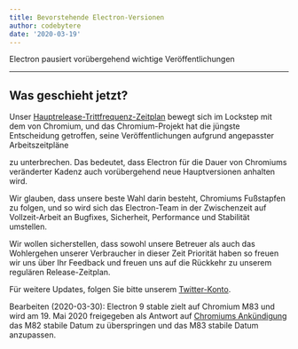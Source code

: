```yaml
---
title: Bevorstehende Electron-Versionen
author: codebytere
date: '2020-03-19'
---
```


Electron pausiert vorübergehend wichtige Veröffentlichungen

---

## Was geschieht jetzt?

Unser [Hauptrelease-Trittfrequenz-Zeitplan](https://www.electronjs.org/blog/12-week-cadence) bewegt sich im Lockstep mit dem von Chromium, und das Chromium-Projekt hat die jüngste Entscheidung getroffen, seine Veröffentlichungen aufgrund angepasster Arbeitszeitpläne</a>

zu unterbrechen. Das bedeutet, dass Electron für die Dauer von Chromiums veränderter Kadenz auch vorübergehend neue Hauptversionen anhalten wird.</p> 

Wir glauben, dass unsere beste Wahl darin besteht, Chromiums Fußstapfen zu folgen, und so wird sich das Electron-Team in der Zwischenzeit auf Vollzeit-Arbeit an Bugfixes, Sicherheit, Performance und Stabilität umstellen.

Wir wollen sicherstellen, dass sowohl unsere Betreuer als auch das Wohlergehen unserer Verbraucher in dieser Zeit Priorität haben so freuen wir uns über Ihr Feedback und freuen uns auf die Rückkehr zu unserem regulären Release-Zeitplan.

Für weitere Updates, folgen Sie bitte unserem [Twitter-Konto](https://twitter.com/electronjs).

Bearbeiten (2020-03-30): Electron 9 stable zielt auf Chromium M83 und wird am 19. Mai 2020 freigegeben als Antwort auf [Chromiums Ankündigung](https://chromereleases.googleblog.com/2020/03/chrome-and-chrome-os-release-updates.html) das M82 stabile Datum zu überspringen und das M83 stabile Datum anzupassen.
